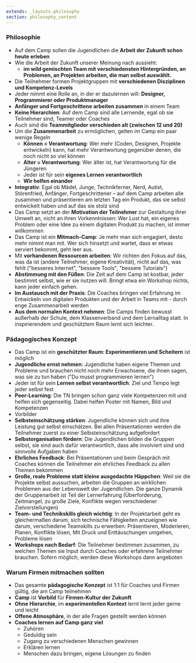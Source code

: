```yaml
---
extends: _layouts.philosophy
section: philosophy_content
---
```


### Philosophie

- Auf dem Camp sollen die Jugendlichen die **Arbeit der Zukunft schon heute erleben**
- Wie die Arbeit der Zukunft unserer Meinung nach aussieht:
  - **im wild gemischten Team mit verschiedensten Hintergründen, an Problemen, an Projekten arbeiten, die man selbst auswählt.**
- Die Teilnehmer formen Projektgruppen mit **verschiedenen Disziplinen und Kompetenz-Levels**
- Jeder nimmt eine Rolle an, in der er dazulernen will: **Designer, Programmierer oder Produktmanager**
- **Anfänger und Fortgeschrittene arbeiten zusammen** in einem Team
- **Keine Hierarchien**: Auf dem Camp sind alle Lernende, egal ob sie Teilnehmer sind, Teamer oder Coaches
- Auch sind die **Teammitglieder verschieden alt (zwischen 12 und 20)**
- Um die **Zusammenarbeit** zu ermöglichen, gelten im Camp ein paar wenige Regeln
    - **Können = Verantwortung**: Wer mehr (Coden, Designen, Projekte entwickeln) kann, hat mehr Verantwortung gegenüber denen, die noch nicht so viel können
    - **Alter = Verantwortung**: Wer älter ist, hat Verantwortung für die Jüngeren
    - Jeder ist für sein **eigenes Lernen verantwortlich**
    - **Wir helfen einander**
- **Integrativ**: Egal ob Mädel, Junge, Technikferner, Nerd, Autist, Störenfried, Anfänger, Fortgeschrittener – auf dem Camp arbeiten alle zusammen und präsentieren am letzten Tag ein Produkt, das sie selbst entwickelt haben und auf das sie stolz sind
- Das Camp setzt an der **Motivation der Teilnehmer** zur Gestaltung ihrer Umwelt an, nicht an ihren Vorkenntnissen: Wer Lust hat, ein eigenes Problem oder eine Idee zu einem digitalen Produkt zu machen, ist immer willkommen
- Das Camp ist ein **Mitmach-Camp**: Je mehr man sich engagiert, desto mehr nimmt man mit. Wer sich hinsetzt und wartet, dass er etwas serviert bekommt, geht leer aus.
- Mit **vorhandenen Ressourcen arbeiten**: Wir richten den Fokus auf das, was da ist (andere Teilnehmer, eigene Kreativität), nicht auf das, was fehlt ("besseres Internet", "bessere Tools", "bessere Tutorials")
- **Abstimmung mit den Füßen**: Die Zeit auf dem Camp ist kostbar, jeder bestimmt selbst, wie er sie nutzen will. Bringt etwa ein Workshop nichts, kann jeder einfach gehen.
- **Im Austausch mit der Praxis**: Die Coaches bringen viel Erfahrung im Entwickeln von digitalen Produkten und der Arbeit in Teams mit - durch enge Zusammenarbeit werden
- **Aus dem normalen Kontext nehmen**: Die Camps finden bewusst außerhalb der Schule, dem Klassenverband und dem Lernalltag statt. In inspirierendem und geschütztem Raum lernt sich leichter.

### Pädagogisches Konzept

- Das Camp ist ein **geschützter Raum: Experimentieren und Scheitern** ist möglich
- **Jugendliche ernst nehmen**: Jugendliche haben eigene Themen und Probleme und brauchen nicht noch mehr Erwachsene, die ihnen sagen, was sie zu tun haben ("Du musst programmieren lernen")
- Jeder ist für sein **Lernen selbst verantwortlich**: Ziel und Tempo legt jeder selbst fest
- **Peer-Learning**: Die TN bringen schon ganz viele Kompetenzen mit und helfen sich gegenseitig. Dabei helfen Poster mit Namen, Bild und Kompetenzen
- Vorbilder
- **Selbsteinschätzung stärken**: Jugendliche können sich und ihre Leistung gut selbst einschätzen. Bei allen Präsentationen werden die Teilnehmer zuerst zu einer Selbsteinschätzung aufgefordert
- **Selbstorganisation fördern**: Die Jugendlichen bilden die Gruppen selbst, sie sind auch dafür verantwortlich, dass alle involviert sind und sinnvolle Aufgaben haben
- **Ehrliches Feedback**: Bei Präsentationen und beim Gespräch mit Coaches können die Teilnehmer ein ehrliches Feedback zu allen Themen bekommen
- **Große, reale Probleme statt kleine ausgedachte Häppchen**: Weil sie die Projekte selbst aussuchen, arbeiten die Gruppen an wirklichen Problemen aus der Lebenswelt der Jugendlichen. Die ganze Dynamik der Gruppenarbeit ist Teil der Lernerfahrung (Überforderung, Zeitmangel, zu große Ziele, Konflikte wegen verschiedener Zielvorstellungen)
- **Team- und Technikskills gleich wichtig**: In der Projektarbeit geht es gleichermaßen darum, sich technische Fähigkeiten anzueignen wie darum, verschiedene Teamskills zu erwerben: Präsentieren, Moderieren, Planen, Konflikte lösen, Mit Druck und Enttäuschungen umgehen, Probleme lösen
- **Workshops nach Bedarf**: Die Teilnehmer bestimmen zusammen, zu welchen Themen sie Input durch Coaches oder erfahrene Teilnehmer brauchen. Sofern möglich, werden diese Workshops dann angeboten

### Warum Firmen mitmachen sollten

- Das gesamte **pädagogische Konzept** ist 1:1 für Coaches und Firmen gültig, die am Camp teilnehmen
- **Camp** ist **Vorbild** für **Firmen-Kultur der Zukunft**
- **Ohne Hierarchie**, im **experimentellen Kontext** lernt lernt jeder gerne und leicht
- **Offene Atmosphäre**, in der alle Fragen gestellt werden können
- **Coaches lernen auf Camp ganz viel**
    - Zuhören
    - Geduldig sein
    - Zugang zu verschiedenen Menschen gewinnen
    - Erklären lernen
    - Menschen dazu bringen, eigene Lösungen zu finden
